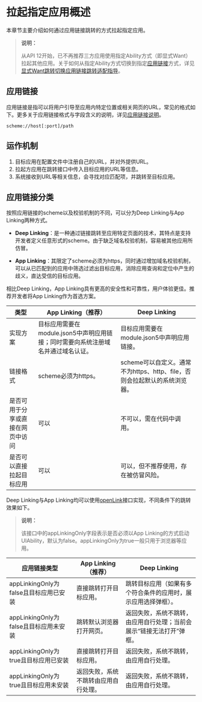 # 拉起指定应用概述

本章节主要介绍如何通过应用链接跳转的方式拉起指定应用。

> **说明：**
> 
> 从API 12开始，已不再推荐三方应用使用指定Ability方式（即显式Want）拉起其他应用。关于如何从指定Ability方式切换到指定[应用链接](app-startup-overview.md#应用链接)方式，详见[显式Want跳转切换应用链接跳转适配指导](uiability-startup-adjust.md)。


## 应用链接

应用链接是指可以将用户引导至应用内特定位置或相关网页的URL，常见的格式如下。更多关于应用链接格式与字段含义的说明，详见[应用链接说明](app-uri-config.md)。

```
scheme://host[:port]/path
```


## 运作机制

1. 目标应用在配置文件中注册自己的URL，并对外提供URL。
2. 拉起方应用在跳转接口中传入目标应用的URL等信息。
3. 系统接收到URL等相关信息，会寻找对应匹配项，并跳转至目标应用。


## 应用链接分类

按照应用链接的scheme以及校验机制的不同，可以分为Deep Linking与App Linking两种方式。

- **Deep Linking**：是一种通过链接跳转至应用特定页面的技术，其特点是支持开发者定义任意形式的scheme。由于缺乏域名校验机制，容易被其他应用所仿冒。

- **App Linking**：其限定了scheme必须为https，同时通过增加域名校验机制，可以从已匹配到的应用中筛选过滤出目标应用，消除应用查询和定位中产生的歧义，直达受信的目标应用。


相比Deep Linking，App Linking具有更高的安全性和可靠性，用户体验更佳。推荐开发者将App Linking作为首选方案。

| 类型 | App Linking（推荐） | Deep Linking |
| -------- | -------- |-------- |
| 实现方案 | 目标应用需要在module.json5中声明应用链接；同时需要向系统注册域名并通过域名认证。 |  目标应用需要在module.json5中声明应用链接。 |
| 链接格式 | scheme必须为https。 | scheme可以自定义。通常不为https、http、file，否则会拉起默认的系统浏览器。 |
| 是否可用于分享或直接在网页中访问 | 可以 | 不可以，需在代码中调用。 |
| 是否可以直接拉起目标应用 | 可以 | 可以，但不推荐使用，存在被仿冒风险。 |

Deep Linking与App Linking均可以使用[openLink](../reference/apis-ability-kit/js-apis-inner-application-uiAbilityContext.md#openlink12)接口实现，不同条件下的跳转效果如下。

> **说明：**
> 
> 该接口中的appLinkingOnly字段表示是否必须以App Linking的方式启动UIAbility，默认为false。appLinkingOnly为true一般只用于浏览器等应用。


| 应用链接类型 | App Linking（推荐） | Deep Linking |
| -------- | -------- |-------- |
| appLinkingOnly为false且目标应用已安装 | 直接跳转打开目标应用。 | 跳转目标应用（如果有多个符合条件的应用时，展示应用选择弹框）。 |
| appLinkingOnly为false且目标应用未安装 | 跳转默认浏览器打开网页。 |返回失败，系统不跳转，由应用自行处理；当前会展示“链接无法打开”弹框。 |
| appLinkingOnly为true且目标应用已安装 | 直接跳转打开目标应用。 |返回失败，系统不跳转，由应用自行处理。 |
| appLinkingOnly为true且目标应用未安装 | 返回失败，系统不跳转由应用自行处理。 | 返回失败，系统不跳转，由应用自行处理。 |

<!--RP1-->
<!--RP1End-->




